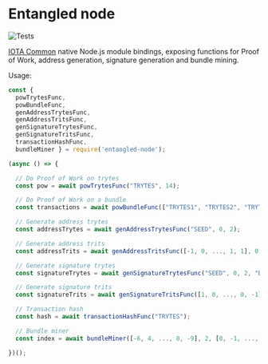 # Entangled node
![Tests](https://github.com/iotaledger/entangled-node/workflows/Tests/badge.svg)

[IOTA Common](https://github.com/iotaledger/iota_common) native Node.js module bindings, exposing functions for Proof of Work, address generation, signature generation and bundle mining.

Usage:

```javascript
const {
  powTrytesFunc,
  powBundleFunc,
  genAddressTrytesFunc,
  genAddressTritsFunc,
  genSignatureTrytesFunc,
  genSignatureTritsFunc,
  transactionHashFunc,
  bundleMiner } = require('entangled-node');

(async () => {

  // Do Proof of Work on trytes
  const pow = await powTrytesFunc("TRYTES", 14);

  // Do Proof of Work on a bundle
  const transactions = await powBundleFunc(["TRYTES1", "TRYTES2", "TRYTES3"], "TRUNK", "BRANCH", 14);

  // Generate address trytes
  const addressTrytes = await genAddressTrytesFunc("SEED", 0, 2);

  // Generate address trits
  const addressTrits = await genAddressTritsFunc([-1, 0, ..., 1, 1], 0, 2);

  // Generate signature trytes
  const signatureTrytes = await genSignatureTrytesFunc("SEED", 0, 2, "BUNDLEHASH");

  // Generate signature trits
  const signatureTrits = await genSignatureTritsFunc([1, 0, ..., 0, -1], 0, 2, [-1, -1, ..., 1, 0]);

  // Transaction hash
  const hash = await transactionHashFunc("TRYTES");

  // Bundle miner
  const index = await bundleMiner([-6, 4, ..., 8, -9], 2, [0, -1, ..., 1, 1], 486 * 4, 1000000, 0);

})();
```
